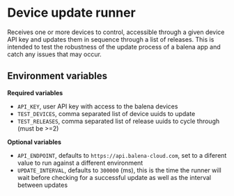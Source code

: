 # Device update runner

Receives one or more devices to control, accessible through a given device API key and updates them in sequence through a list of releases.
This is intended to test the robustness of the update process of a balena app and catch any issues that may occur.

## Environment variables

**Required variables**

- `API_KEY`, user API key with access to the balena devices
- `TEST_DEVICES`, comma separated list of device uuids to update
- `TEST_RELEASES`, comma separated list of release uuids to cycle through (must be >=2)

**Optional variables**

- `API_ENDPOINT`, defaults to `https://api.balena-cloud.com`, set to a diferent value to run against a different environment
- `UPDATE_INTERVAL`, defaults to `300000` (ms), this is the time the runner will wait before checking for a successful update as well as the interval between updates

